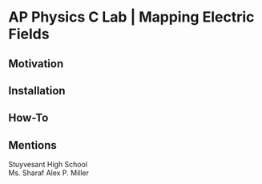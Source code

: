 # AP Physics C Lab | Mapping Electric Fields

## Motivation

## Installation

## How-To

## Mentions
Stuyvesant High School <br>
Ms. Sharaf
Alex P. Miller
